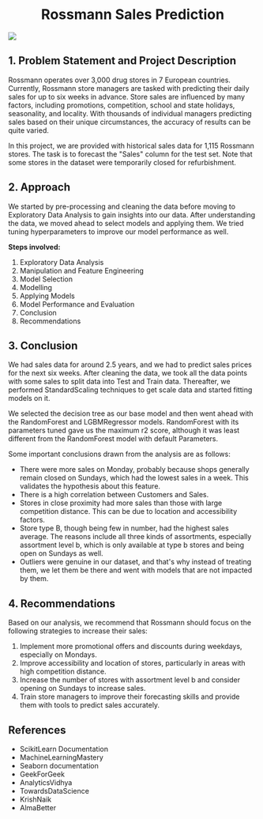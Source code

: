 <h1 align ='center'> Rossmann Sales Prediction </h1>
<img src="https://miro.medium.com/max/1000/0*IpUXpwNleNMgpPFr.png">

<h2>1. Problem Statement and Project Description</h2>
<p>Rossmann operates over 3,000 drug stores in 7 European countries. Currently, Rossmann store managers are tasked with predicting their daily sales for up to six weeks in advance. Store sales are influenced by many factors, including promotions, competition, school and state holidays, seasonality, and locality. With thousands of individual managers predicting sales based on their unique circumstances, the accuracy of results can be quite varied.</p>

<p>In this project, we are provided with historical sales data for 1,115 Rossmann stores. The task is to forecast the "Sales" column for the test set. Note that some stores in the dataset were temporarily closed for refurbishment.</p>

## 2. Approach
<p>We started by pre-processing and cleaning the data before moving to Exploratory Data Analysis to gain insights into our data. After understanding the data, we moved ahead to select models and applying them. We tried tuning hyperparameters to improve our model performance as well.</p>

<b>Steps involved:</b>
<ol>
  <li>Exploratory Data Analysis</li>
  <li>Manipulation and Feature Engineering</li>
  <li>Model Selection</li>
  <li>Modelling</li>
  <li>Applying Models</li>
  <li>Model Performance and Evaluation</li>
  <li>Conclusion</li>
  <li>Recommendations</li>
</ol>

## 3. Conclusion
<p>We had sales data for around 2.5 years, and we had to predict sales prices for the next six weeks. After cleaning the data, we took all the data points with some sales to split data into Test and Train data. Thereafter, we performed StandardScaling techniques to get scale data and started fitting models on it.</p>
<p>We selected the decision tree as our base model and then went ahead with the RandomForest and LGBMRegressor models. RandomForest with its parameters tuned gave us the maximum r2 score, although it was least different from the RandomForest model with default Parameters.</p>
<p>Some important conclusions drawn from the analysis are as follows:</p>
<ul>
    <li>There were more sales on Monday, probably because shops generally remain closed on Sundays, which had the lowest sales in a week. This validates the hypothesis about this feature.</li>
    <li>There is a high correlation between Customers and Sales.</li>
    <li>Stores in close proximity had more sales than those with large competition distance. This can be due to location and accessibility factors.</li>
    <li>Store type B, though being few in number, had the highest sales average. The reasons include all three kinds of assortments, especially assortment level b, which is only available at type b stores and being open on Sundays as well.</li>
    <li>Outliers were genuine in our dataset, and that's why instead of treating them, we let them be there and went with models that are not impacted by them.</li>
</ul>

## 4. Recommendations
Based on our analysis, we recommend that Rossmann should focus on the following strategies to increase their sales:
<ol>
  <li>Implement more promotional offers and discounts during weekdays, especially on Mondays.</li>
  <li>Improve accessibility and location of stores, particularly in areas with high competition distance.</li>
  <li>Increase the number of stores with assortment level b and consider opening on Sundays to increase sales.</li>
  <li>Train store managers to improve their forecasting skills and provide them with tools to predict sales accurately.</li>
</ol>

## References
<ul>
  <li>ScikitLearn Documentation</li>
  <li>MachineLearningMastery</li>
  <li>Seaborn documentation</li>
  <li>GeekForGeek</li>
  <li>AnalyticsVidhya</li>
  <li>TowardsDataScience</li>
  <li>KrishNaik</li>
  <li>AlmaBetter</li>
</ul>
